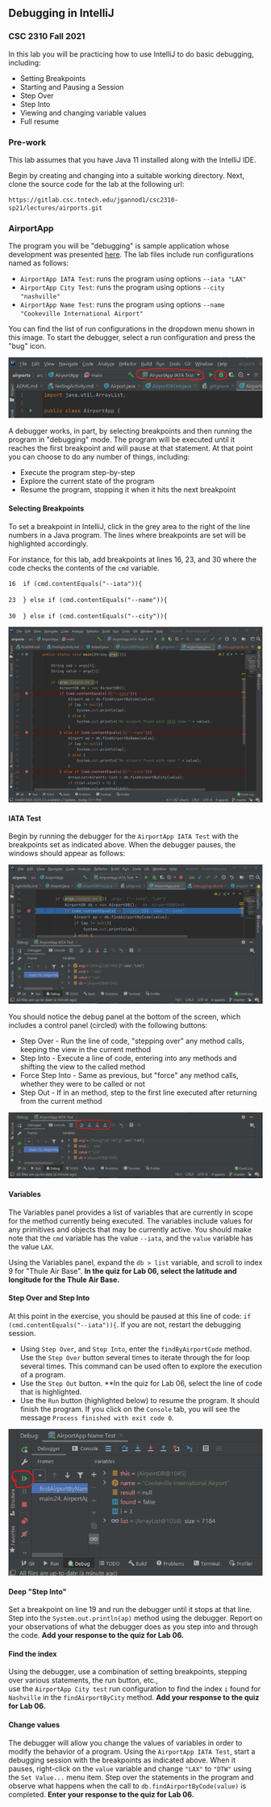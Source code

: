## Debugging in IntelliJ
### CSC 2310 Fall 2021

In this lab you will be practicing how to use IntelliJ to do basic debugging, including:
* Setting Breakpoints
* Starting and Pausing a Session
* Step Over
* Step Into
* Viewing and changing variable values
* Full resume

### Pre-work
This lab assumes that you have Java 11 installed along with the IntelliJ IDE. 

Begin by creating and changing into a suitable working directory. Next, clone the source
code for the lab at the following url:
```text
https://gitlab.csc.tntech.edu/jgannod1/csc2310-sp21/lectures/airports.git
```

### AirportApp
The program you will be "debugging" is sample application whose development was presented 
[here](https://media.tntech.edu/playlist/dedicated/1_iutg1fl9/).
The lab files include run configurations named as follows:
* ``AirportApp IATA Test``: runs the program using options ``--iata "LAX"``
* ``AirportApp City Test``: runs the program using options ``--city "nashville"``
* ``AirportApp Name Test``: runs the program using options ``--name "Cookeville International Airport"`` 

You can find the list of run configurations in the dropdown menu shown in this image. To
start the debugger, select a run configuration and press the "bug" icon.

![run_config](docs/debug_run_config.png)

A debugger works, in part, by selecting breakpoints and then running the program in "debugging" mode.
The program will be executed until it reaches the first breakpoint and will pause at that statement.
At that point you can choose to do any number of things, including:
* Execute the program step-by-step
* Explore the current state of the program
* Resume the program, stopping it when it hits the next breakpoint

#### Selecting Breakpoints
To set a breakpoint in IntelliJ, click in the grey area to the right of the line numbers in a Java
program. The lines where breakpoints are set will be highlighted accordingly.

For instance, for this lab, add breakpoints at lines 16, 23, and 30 where the
code checks the contents of the ``cmd`` variable.
```text
16  if (cmd.contentEquals("--iata")){

23  } else if (cmd.contentEquals("--name")){

30  } else if (cmd.contentEquals("--city")){
```

![breakpoints](docs/select_breakpoints.png)

#### IATA Test
Begin by running the debugger for the ``AirportApp IATA Test`` with the breakpoints set as indicated above.
When the debugger pauses, the windows should appear as follows:

![paused](docs/debug_breakpoint_iata.png)

You should notice the debug panel at the bottom of the screen, which
includes a control panel (circled) with the following buttons:
* Step Over - Run the line of code, "stepping over" any method calls, keeping the view in the current method
* Step Into - Execute a line of code, entering into any methods and shifting the view to the called method 
* Force Step Into - Same as previous, but "force" any method calls, whether they were to be called or not
* Step Out - If in an method, step to the first line executed after returning from the current method

![paused](docs/debug_debug_panel.png)

#### Variables
The Variables panel provides a list of variables that are currently in scope for the
method currently being executed. The variables include values for any primitives and objects
that may be currently active.
You should make note that the ``cmd`` variable has the value ``--iata``, and the
``value`` variable has the value ``LAX``.

Using the Variables panel, expand the ``db > list`` variable, and scroll to index 9 for
"Thule Air Base".
**In the quiz for Lab 06, select the latitude and longitude for the Thule Air Base.**

#### Step Over and Step Into
At this point in the exercise, you should be paused at this line of code: ``if (cmd.contentEquals("--iata")){``.
If you are not, restart the debugging session.
* Using ``Step Over``, and ``Step Into``, enter the ``findByAirportCode`` method. Use the ``Step Over`` button
several times to iterate through the for loop several times. This command can be used often to explore
the execution of a program.
* Use the ``Step Out`` button. **In the quiz for Lab 06, select the line of code that is highlighted.
* Use the ``Run`` button (highlighted below) to resume the program. It should finish the program. If you click on the
``Console`` tab, you will see the message ``Process finished with exit code 0``.

![run button](docs/debug_run_button.png)

#### Deep "Step Into"
Set a breakpoint on line 19 and run the debugger until it stops at that line. Step into the ``System.out.println(ap)``
method using the debugger. Report on your observations of what the debugger does as you step into and
through the code.
**Add your response to the quiz for Lab 06.**

#### Find the index
Using the debugger, use a combination of setting breakpoints, stepping over various statements, the run button, etc.,  
use the ``AirportApp City test`` run configuration to find the index ``i`` found for ``Nashville`` in the ``findAirportByCity`` method. **Add your response to the quiz for Lab 06.**

#### Change values
The debugger will allow you change the values of variables in order to modify the behavior of a program.
Using the ``AirportApp IATA Test``, start a debugging session with the breakpoints as indicated above.
When it pauses, right-click on the ``value`` variable and change ``"LAX"`` to ``"DTW"`` 
using the ``Set Value...`` menu item.
Step over the statements in the program and observe what happens when the call to ``db.findAirportByCode(value)``
is completed. 
**Enter your response to the quiz for Lab 06.**


